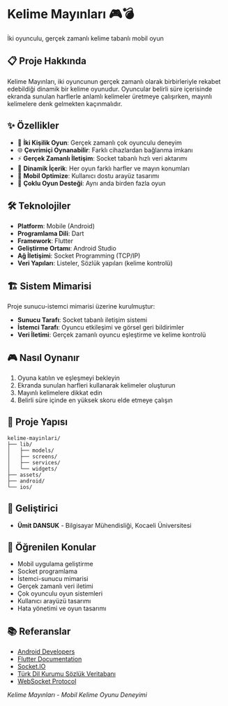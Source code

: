 # Kelime Mayınları 🎮💣

İki oyunculu, gerçek zamanlı kelime tabanlı mobil oyun

## 📋 Proje Hakkında

Kelime Mayınları, iki oyuncunun gerçek zamanlı olarak birbirleriyle rekabet edebildiği dinamik bir kelime oyunudur. Oyuncular belirli süre içerisinde ekranda sunulan harflerle anlamlı kelimeler üretmeye çalışırken, mayınlı kelimelere denk gelmekten kaçınmalıdır.

## ✨ Özellikler 

- 🎯 **İki Kişilik Oyun**: Gerçek zamanlı çok oyunculu deneyim 
- 🌐 **Çevrimiçi Oynanabilir**: Farklı cihazlardan bağlanma imkanı
- ⚡ **Gerçek Zamanlı İletişim**: Socket tabanlı hızlı veri aktarımı 
- 🎲 **Dinamik İçerik**: Her oyun farklı harfler ve mayın konumları
- 📱 **Mobil Optimize**: Kullanıcı dostu arayüz tasarımı
- 🚀 **Çoklu Oyun Desteği**: Aynı anda birden fazla oyun

## 🛠️ Teknolojiler

- **Platform**: Mobile (Android)
- **Programlama Dili**: Dart
- **Framework**: Flutter
- **Geliştirme Ortamı**: Android Studio
- **Ağ İletişimi**: Socket Programming (TCP/IP)
- **Veri Yapıları**: Listeler, Sözlük yapıları (kelime kontrolü)

## 🏗️ Sistem Mimarisi

Proje sunucu-istemci mimarisi üzerine kurulmuştur:

- **Sunucu Tarafı**: Socket tabanlı iletişim sistemi
- **İstemci Tarafı**: Oyuncu etkileşimi ve görsel geri bildirimler
- **Veri İletimi**: Gerçek zamanlı oyuncu eşleştirme ve kelime kontrolü

## 🎮 Nasıl Oynanır

1. Oyuna katılın ve eşleşmeyi bekleyin
2. Ekranda sunulan harfleri kullanarak kelimeler oluşturun
3. Mayınlı kelimelere dikkat edin
4. Belirli süre içinde en yüksek skoru elde etmeye çalışın


## 📁 Proje Yapısı

```
kelime-mayinlari/
├── lib/
│   ├── models/
│   ├── screens/
│   ├── services/
│   └── widgets/
├── assets/
├── android/
└── ios/
```

## 👥 Geliştirici

- **Ümit DANSUK** - Bilgisayar Mühendisliği, Kocaeli Üniversitesi


## 🎯 Öğrenilen Konular

- Mobil uygulama geliştirme
- Socket programlama
- İstemci-sunucu mimarisi
- Gerçek zamanlı veri iletimi
- Çok oyunculu oyun sistemleri
- Kullanıcı arayüzü tasarımı
- Hata yönetimi ve oyun tasarımı

## 📚 Referanslar

- [Android Developers](https://developer.android.com)
- [Flutter Documentation](https://flutter.dev/docs)
- [Socket.IO](https://socket.io/docs)
- [Türk Dil Kurumu Sözlük Veritabanı](https://sozluk.gov.tr)
- [WebSocket Protocol](https://developer.mozilla.org/en-US/docs/Web/API/WebSocket)

*Kelime Mayınları - Mobil Kelime Oyunu Deneyimi*
